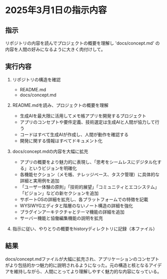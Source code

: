 # 2025年3月1日の指示内容

## 指示

リポジトリの内容を読んでプロジェクトの概要を理解し 'docs/concept.md' の内容を人間の好みになるように大きく肉付けして。

## 実行内容

1. リポジトリの構造を確認
   - README.md
   - docs/concept.md

2. README.mdを読み、プロジェクトの概要を理解
   - 生成AIを最大限に活用してメモ帳アプリを開発するプロジェクト
   - アプリのコンセプトや要件定義、技術選定は生成AIと人間が協力して行う
   - コードはすべて生成AIが作成し、人間が動作を確認する
   - 開発に関する情報はすべてドキュメント化

3. docs/concept.mdの内容を大幅に拡充
   - アプリの概要をより魅力的に表現し、「思考をシームレスにデジタル化する」というビジョンを明確化
   - 各機能セクション（メモ帳、ナレッジベース、タスク管理）に具体的な詳細と実用例を追加
   - 「ユーザー体験の原則」「技術的展望」「コミュニティとエコシステム」「ビジョン」などの新セクションを追加
   - サポートOSの詳細を拡充し、各プラットフォームでの特徴を記載
   - WYSIWYGエディタと階層のないノート構造の詳細を強化
   - プラグインアーキテクチャとテーマ機能の詳細を追加
   - サーバー機能と協働編集機能の説明を拡充

4. 指示に従い、やりとりの概要をhistoryディレクトリに記録（本ファイル）

## 結果

docs/concept.mdファイルが大幅に拡充され、アプリケーションのコンセプトがより包括的かつ魅力的に説明されるようになった。元の構造と核となるアイデアを維持しながら、人間にとってより理解しやすく魅力的な内容になっている。
